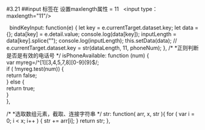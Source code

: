 #3.21
##input 标签在 设置maxlength属性 = 11
    <input type： maxlength="11"/>
    
   bindKeyInput: function(e) { 
    let key = e.currentTarget.dataset.key;
    let data = {};
    data[key] = e.detail.value;
    console.log(data[key]);
    inputLength = data[key].splice("");
    console.log(inputLength);
    this.setData(data);
    // e.currentTarget.dataset.key = str(dataLength, 11, phoneNum);
  },
  /*
  *正则判断是否是有效的电话号
  */
  isPhoneAvailable: function (num) {  
    var myreg=/^[1][3,4,5,7,8][0-9]{9}$/;  
    if ( !myreg.test(num)) {  
      return false;  
    } else {  
      return true;  
    }  
  },  

  /*
  *选取数组元素，截取、连接字符串
  */
  str: function( arr, x, str ){
    for ( var i = 0; i < x; i++ ) {
      str += arr[i];
    }
    return str;
  },
